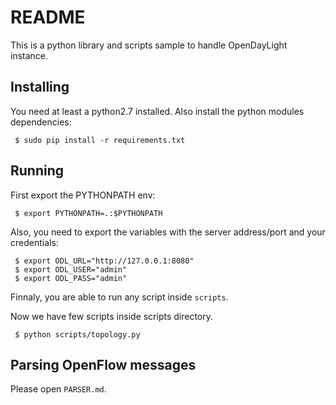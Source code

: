 # README

This is a python library and scripts sample to handle OpenDayLight instance.

## Installing

You need at least a python2.7 installed. Also install the python modules
dependencies:

```
 $ sudo pip install -r requirements.txt
```

## Running

First export the PYTHONPATH env:

```
 $ export PYTHONPATH=.:$PYTHONPATH
```

Also, you need to export the variables with the server address/port and your
credentials:

```
 $ export ODL_URL="http://127.0.0.1:8080"
 $ export ODL_USER="admin"
 $ export ODL_PASS="admin"
```

Finnaly, you are able to run any script inside `scripts`.

Now we have few scripts inside scripts directory.

```
 $ python scripts/topology.py
```

## Parsing OpenFlow messages

Please open `PARSER.md`.
